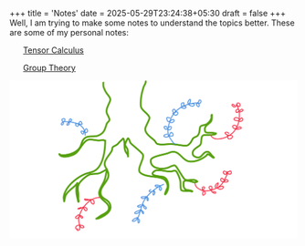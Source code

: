 +++
title = 'Notes'
date = 2025-05-29T23:24:38+05:30
draft = false
+++
Well, I am trying to make some notes to understand the topics better. These are some of my personal notes:
<ul>
<a href="https://raw.githubusercontent.com/LoneWolf1304/Notes/main/Tensor%20Analysis/main.pdf" target="_blank" rel="noopener">Tensor Calculus</a>
</ul>



<ul>
<a href="https://raw.githubusercontent.com/LoneWolf1304/Notes/main/Lie%20Algebra/main.pdf" target="_blank" rel="noopener">Group Theory</a>
</ul>



<div class="centered-image">
    <img src="/images/hi.png" alt="Description">
</div>
